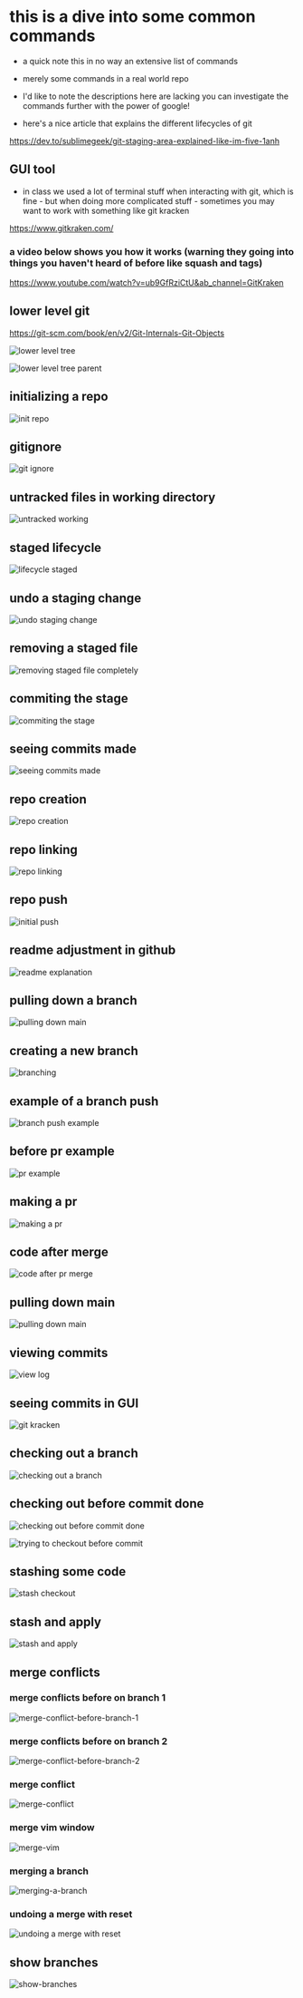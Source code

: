 # this is a dive into some common commands

- a quick note this in no way an extensive list of commands
- merely some commands in a real world repo
- I'd like to note the descriptions here are lacking you can investigate the commands further with the power of google!

- here's a nice article that explains the different lifecycles of git

https://dev.to/sublimegeek/git-staging-area-explained-like-im-five-1anh

## GUI tool

- in class we used a lot of terminal stuff when interacting with git, which is fine - but when doing more complicated stuff - sometimes you may want to work with something like git kracken

https://www.gitkraken.com/

### a video below shows you how it works (warning they going into things you haven't heard of before like squash and tags)

https://www.youtube.com/watch?v=ub9GfRziCtU&ab_channel=GitKraken

## lower level git

https://git-scm.com/book/en/v2/Git-Internals-Git-Objects

![lower level tree](references/lower-level-tree-stuff.png)

![lower level tree parent](references/lower-level-tree-parent-stuff.png)

## initializing a repo

![init repo](references/1-init-repo.png)

## gitignore

![git ignore](references/2-gitignore.png)

## untracked files in working directory

![untracked working](references/3-git-lifecycle-untrack-working.png)

## staged lifecycle

![lifecycle staged](references/4-git-lifecycle-staged.png)

## undo a staging change

![undo staging change](references/5-git-undo-staging-change.png)

## removing a staged file

![removing staged file completely](references/6-removing-staged-file-completely.png)

## commiting the stage

![commiting the stage](references/7-commiting-the-stage.png)

## seeing commits made

![seeing commits made](references/8-seeing-commits-made.png)

## repo creation

![repo creation](references/9-repo-creation.png)

## repo linking

![repo linking](references/10-repo-linking.png)

## repo push

![initial push](references/11-initial-push.png)

## readme adjustment in github

![readme explanation](references/12-readme-explanation.png)

## pulling down a branch

![pulling down main](references/13-pulling-down-main.png)

## creating a new branch

![branching](references/14-branching.png)

## example of a branch push

![branch push example](references/15-branch-push-example.png)

## before pr example

![pr example](references/16-pr-example.png)

## making a pr

![making a pr](references/17-making-a-pr.png)

## code after merge

![code after pr merge](references/18-code-after-pr-merged.png)

## pulling down main

![pulling down main](references/19-pulling-down-main.png)

## viewing commits

![view log](references/20-viewing-log.png)

## seeing commits in GUI

![git kracken](references/21-visualized-through-gitkracken.png)

## checking out a branch

![checking out a branch](references/branch-checkout.png)

## checking out before commit done

![checking out before commit done](references/gotchas-checking-out-branches-before-commit-was-done.png)

![trying to checkout before commit](references/trying-to-checkout-before-commit.png)

## stashing some code

![stash checkout](references/git-stashing-on-checkout.png)

## stash and apply

![stash and apply](references/git-stash-list-and-apply.png)

## merge conflicts

### merge conflicts before on branch 1

![merge-conflict-before-branch-1](references/merge-conflict-before-branch-1.png)

### merge conflicts before on branch 2

![merge-conflict-before-branch-2](references/merge-conflict-before-branch-2.png)

### merge conflict

![merge-conflict](references/merge-conflict.png)

### merge vim window

![merge-vim](references/merge-vim.png)

### merging a branch

![merging-a-branch](references/merging-a-branch.png)

### undoing a merge with reset

![undoing a merge with reset](references/undoing-a-merge-with-reset.png)

## show branches

![show-branches](references/show-branches.png)
